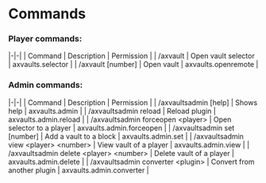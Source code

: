 # Commands


### Player commands:
|-|-|
| Command | Description | Permission |
| /axvault | Open vault selector | axvaults.selector |
| /axvault [number] | Open vault | axvaults.openremote |

### Admin commands:
|-|-|
| Command | Description | Permission |
| /axvaultsadmin [help] | Shows help | axvaults.admin |
| /axvaultsadmin reload | Reload plugin | axvaults.admin.reload |
| /axvaultsadmin forceopen &lt;player> | Open selector to a player | axvaults.admin.forceopen |
| /axvaultsadmin set \[number] | Add a vault to a block | axvaults.admin.set |
| /axvaultsadmin view &lt;player> &lt;number> | View vault of a player | axvaults.admin.view |
| /axvaultsadmin delete &lt;player> &lt;number> | Delete vault of a player | axvaults.admin.delete |
| /axvaultsadmin converter &lt;plugin> | Convert from another plugin | axvaults.admin.converter |